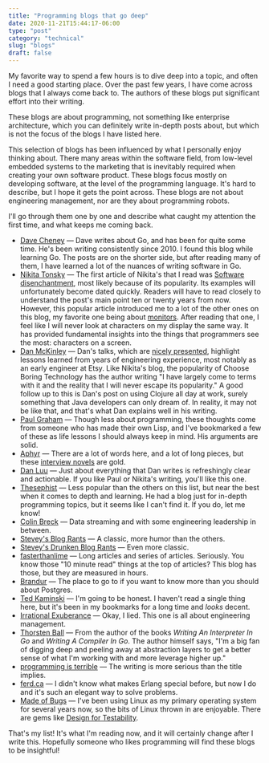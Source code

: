 ```yaml
---
title: "Programming blogs that go deep"
date: 2020-11-21T15:44:17-06:00
type: "post"
category: "technical"
slug: "blogs"
draft: false
---
```


My favorite way to spend a few hours is to dive deep into a topic, and often I
need a good starting place. Over the past few years, I have come across blogs
that I always come back to. The authors of these blogs put significant effort
into their writing.

These blogs are about programming, not something like enterprise architecture,
which you can definitely write in-depth posts about, but which is not the focus
of the blogs I have listed here.

This selection of blogs has been influenced by what I personally enjoy thinking
about. There many areas within the software field, from low-level embedded
systems to the marketing that is inevitably required when creating your own
software product. These blogs focus mostly on developing software, at the level
of the programming language. It's hard to describe, but I hope it gets the point
across. These blogs are not about engineering management, nor are they about
programming robots.

I'll go through them one by one and describe what caught my attention the first
time, and what keeps me coming back.

- [Dave Cheney](https://dave.cheney.net/) — Dave writes about Go, and has been
  for quite some time. He's been writing consistently since 2010. I found this
  blog while learning Go. The posts are on the shorter side, but after reading
  many of them, I have learned a lot of the nuances of writing software in Go.
- [Nikita Tonsky](https://tonsky.me/) — The first article of Nikita's that I
  read was [Software disenchantment](https://tonsky.me/blog/disenchantment/),
  most likely because of its popularity. Its examples will unfortunately become
  dated quickly. Readers will have to read closely to understand the post's main
  point ten or twenty years from now. However, this popular article introduced
  me to a lot of the other ones on this blog, my favorite one being about
  [monitors](https://tonsky.me/blog/monitors/). After reading that one, I feel
  like I will never look at characters on my display the same way. It has
  provided fundamental insights into the things that programmers see the most:
  characters on a screen.
- [Dan McKinley](https://mcfunley.com/) — Dan's talks, which are [nicely
  presented](http://boringtechnology.club/), highlight lessons learned from
  years of engineering experience, most notably as an early engineer at Etsy.
  Like Nikita's blog, the popularity of Choose Boring Technology has the author
  writing "I have largely come to terms with it and the reality that I will
  never escape its popularity." A good follow up to this is Dan's post on using
  Clojure all day at work, surely something that Java developers can only dream
  of. In reality, it may not be like that, and that's what Dan explains well in
  his writing.
- [Paul Graham](http://www.paulgraham.com/articles.html) — Though less about
  programming, these thoughts come from someone who has made their own Lisp, and
  I've bookmarked a few of these as life lessons I should always keep in mind.
  His arguments are solid.
- [Aphyr](https://aphyr.com/) — There are a lot of words here, and a lot of long
  pieces, but these [interview novels](https://aphyr.com/tags/Interviews) are
  gold.
- [Dan Luu](https://danluu.com/) — Just about everything that Dan writes is
  refreshingly clear and actionable. If you like Paul or Nikita's writing,
  you'll like this one.
- [Thesephist](https://thesephist.com/posts/) — Less popular than the others on
  this list, but near the best when it comes to depth and learning. He had a
  blog just for in-depth programming topics, but it seems like I can't find it.
  If you do, let me know!
- [Colin Breck](https://blog.colinbreck.com/) — Data streaming and with some
  engineering leadership in between.
- [Stevey's Blog Rants](http://steve-yegge.blogspot.com/) — A classic, more
  humor than the others.
- [Stevey's Drunken Blog
  Rants](https://sites.google.com/site/steveyegge2/blog-rants) — Even more
  classic.
- [fasterthanlime](https://fasterthanli.me/) — Long articles and series of
  articles. Seriously. You know those "10 minute read" things at the top of
  articles? This blog has those, but they are measured in hours.
- [Brandur](https://brandur.org/articles) — The place to go to if you want to
  know more than you should about Postgres.
- [Ted Kaminski](https://www.tedinski.com/archive/) — I'm going to be honest. I
  haven't read a single thing here, but it's been in my bookmarks for a long
  time and *looks* decent.
- [Irrational Exuberance](https://lethain.com/) — Okay, I lied. This one is all
  about engineering management.
- [Thorsten Ball](https://thorstenball.com/blog/) — From the author of the books
  *Writing An Interpreter In Go* and *Writing A Compiler In Go*. The author
  himself says, "I'm a big fan of digging deep and peeling away at abstraction
  layers to get a better sense of what I'm working with and more leverage higher
  up."
- [programming is terrible](https://programmingisterrible.com/) — The writing is
  more serious than the title implies.
- [ferd.ca](https://ferd.ca/) — I didn't know what makes Erlang special before,
  but now I do and it's such an elegant way to solve problems.
- [Made of Bugs](https://blog.nelhage.com/post/) — I've been using Linux as my
  primary operating system for several years now, so the bits of Linux thrown in
  are enjoyable. There are gems like [Design for
  Testability](https://blog.nelhage.com/2016/03/design-for-testability/).

That's my list! It's what I'm reading now, and it will certainly change after I
write this. Hopefully someone who likes programming will find these blogs to be
insightful!
